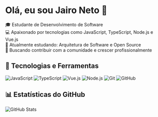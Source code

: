 # Olá, eu sou Jairo Neto 👋

🎓 Estudante de Desenvolvimento de Software  
💻 Apaixonado por tecnologias como JavaScript, TypeScript, Node.js e Vue.js  
🌱 Atualmente estudando: Arquitetura de Software e Open Source  
🚀 Buscando contribuir com a comunidade e crescer profissionalmente

## 🔧 Tecnologias e Ferramentas
![JavaScript](https://img.shields.io/badge/-JavaScript-05122A?style=flat&logo=javascript)
![TypeScript](https://img.shields.io/badge/-TypeScript-05122A?style=flat&logo=typescript)
![Vue.js](https://img.shields.io/badge/-Vue.js-05122A?style=flat&logo=vue.js)
![Node.js](https://img.shields.io/badge/-Node.js-05122A?style=flat&logo=node.js)
![Git](https://img.shields.io/badge/-Git-05122A?style=flat&logo=git)
![GitHub](https://img.shields.io/badge/-GitHub-05122A?style=flat&logo=github)

## 📊 Estatísticas do GitHub
![GitHub Stats](https://github-readme-stats.vercel.app/api?username=seu-username&show_icons=true&theme=radical)

